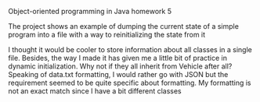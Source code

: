 Object-oriented programming in Java homework 5

The project shows an example of dumping the current state of a simple program into a file with a way to reinitializing the state from it

I thought it would be cooler to store information about all classes in a single file. Besides, the way I made it has given me a little bit of practice in dynamic initialization. Why not if they all inherit from Vehicle after all? Speaking of data.txt formatting, I would rather go with JSON but the requirement seemed to be quite specific about formatting. My formatting is not an exact match since I have a bit different classes
